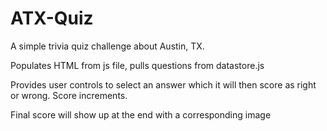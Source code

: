 # ATX-Quiz

A simple trivia quiz challenge about Austin, TX. 

Populates HTML from js file, pulls questions from datastore.js

Provides user controls to select an answer which it will then score as right or wrong. Score increments.

Final score will show up at the end with a corresponding image
